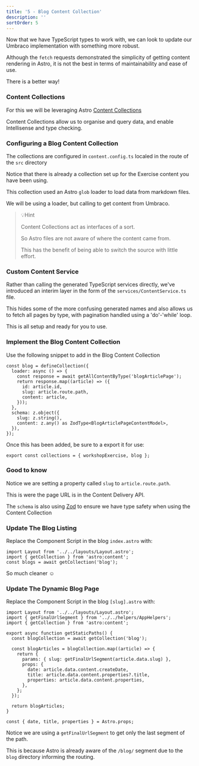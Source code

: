 ```yaml
---
title: '5 - Blog Content Collection'
description: ''
sortOrder: 5
---
```


Now that we have TypeScript types to work with, we can look to update our Umbraco implementation with something more robust.

Although the `fetch` requests demonstrated the simplicity of getting content rendering in Astro, it is not the best in terms of maintainability and ease of use.

There is a better way!

### Content Collections

For this we will be leveraging Astro [Content Collections](https://docs.astro.build/en/guides/content-collections/)

Content Collections allow us to organise and query data, and enable Intellisense and type checking.

### Configuring a Blog Content Collection

The collections are configured in `content.config.ts` localed in the route of the `src` directory

Notice that there is already a collection set up for the Exercise content you have been using.

This collection used an Astro `glob` loader to load data from markdown files.

We will be using a loader, but calling to get content from Umbraco.

> 💡Hint
>
> Content Collections act as interfaces of a sort.
>
> So Astro files are not aware of where the content came from.
>
> This has the benefit of being able to switch the source with little effort.

### Custom Content Service

Rather than calling the generated TypeScript services directly, we've introduced an interim layer in the form of the `services/ContentService.ts` file.

This hides some of the more confusing generated names and also allows us to fetch all pages by type, with pagination handled using a 'do'-'while' loop.

This is all setup and ready for you to use.

### Implement the Blog Content Collection

Use the following snippet to add in the Blog Content Collection

```
const blog = defineCollection({
  loader: async () => {
    const response = await getAllContentByType('blogArticlePage');
    return response.map((article) => ({
      id: article.id,
      slug: article.route.path,
      content: article,
    }));
  },
  schema: z.object({
    slug: z.string(),
    content: z.any() as ZodType<BlogArticlePageContentModel>,
  }),
});
```

Once this has been added, be sure to a export it for use:

```
export const collections = { workshopExercise, blog };
```

### Good to know

Notice we are setting a property called `slug` to `article.route.path`.

This is were the page URL is in the Content Delivery API.

The `schema` is also using [Zod](https://zod.dev/) to ensure we have type safety when using the Content Collection

### Update The Blog Listing

Replace the Component Script in the blog `index.astro` with:

```
import Layout from '../../layouts/Layout.astro';
import { getCollection } from 'astro:content';
const blogs = await getCollection('blog');
```

So much cleaner ☺️

### Update The Dynamic Blog Page

Replace the Component Script in the blog `[slug].astro` with:

```
import Layout from '../../layouts/Layout.astro';
import { getFinalUrlSegment } from '../../helpers/AppHelpers';
import { getCollection } from 'astro:content';

export async function getStaticPaths() {
  const blogCollection = await getCollection('blog');

  const blogArticles = blogCollection.map((article) => {
    return {
      params: { slug: getFinalUrlSegment(article.data.slug) },
      props: {
        date: article.data.content.createDate,
        title: article.data.content.properties?.title,
        properties: article.data.content.properties,
      },
    };
  });

  return blogArticles;
}

const { date, title, properties } = Astro.props;
```

Notice we are using a `getFinalUrlSegment` to get only the last segment of the path.

This is because Astro is already aware of the `/blog/` segment due to the `blog` directory informing the routing.

